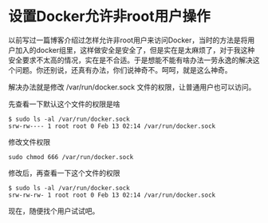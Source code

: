 # 设置Docker允许非root用户操作

以前写过一篇博客介绍过怎样允许非root用户来访问Docker，当时的方法是将用户加入的docker组里，这样做安全是安全了，但是实在是太麻烦了，对于我这种安全要求不太高的情况，实在是不合适。于是想能不能有啥办法一劳永逸的解决这个问题。你还别说，还真有办法，你们说神奇不。呵呵，就是这么神奇。

解决办法就是修改 /var/run/docker.sock 文件的权限，让普通用户也可以访问。

先查看一下默认这个文件的权限是啥
``` shell
$ sudo ls -al /var/run/docker.sock
srw-rw---- 1 root root 0 Feb 13 02:14 /var/run/docker.sock
```

修改文件权限
``` shell
sudo chmod 666 /var/run/docker.sock
```

修改后，再查看一下这个文件的权限
``` shell
$ sudo ls -al /var/run/docker.sock
srw-rw-rw- 1 root root 0 Feb 13 02:14 /var/run/docker.sock
```

现在，随便找个用户试试吧。